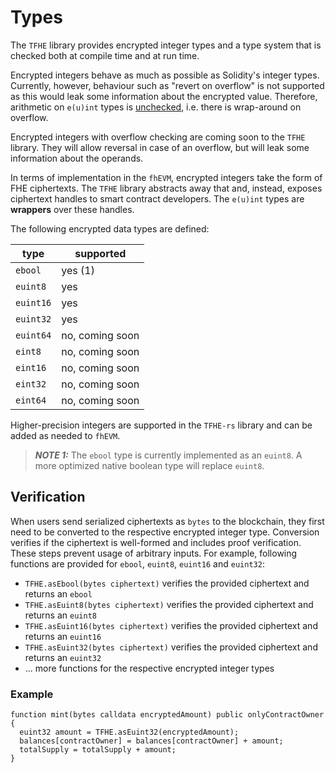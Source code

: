 # Types

The `TFHE` library provides encrypted integer types and a type system that is checked both at compile time and at run time.

Encrypted integers behave as much as possible as Solidity's integer types. Currently, however, behaviour such as "revert on overflow" is not supported as this would leak some information about the encrypted value. Therefore, arithmetic on `e(u)int` types is [unchecked](https://docs.soliditylang.org/en/latest/control-structures.html#checked-or-unchecked-arithmetic), i.e. there is wrap-around on overflow.

Encrypted integers with overflow checking are coming soon to the `TFHE` library. They will allow reversal in case of an overflow,
but will leak some information about the operands.

In terms of implementation in the `fhEVM`, encrypted integers take the form of FHE ciphertexts.
The `TFHE` library abstracts away that and, instead, exposes ciphertext handles to smart contract developers.
The `e(u)int` types are **wrappers** over these handles.

The following encrypted data types are defined:

| type      | supported       |
| --------- | --------------- |
| `ebool`   | yes (1)         |
| `euint8`  | yes             |
| `euint16` | yes             |
| `euint32` | yes             |
| `euint64` | no, coming soon |
| `eint8`   | no, coming soon |
| `eint16`  | no, coming soon |
| `eint32`  | no, coming soon |
| `eint64`  | no, coming soon |

Higher-precision integers are supported in the `TFHE-rs` library and can be added as needed to `fhEVM`.

> **_NOTE 1:_** The `ebool` type is currently implemented as an `euint8`. A more optimized native boolean type will replace `euint8`.

## Verification

When users send serialized ciphertexts as `bytes` to the blockchain, they first need to be converted to the respective encrypted integer type. Conversion verifies if the ciphertext is well-formed and includes proof verification. These steps prevent usage of arbitrary inputs.
For example, following functions are provided for `ebool`, `euint8`, `euint16` and `euint32`:

- `TFHE.asEbool(bytes ciphertext)` verifies the provided ciphertext and returns an `ebool`
- `TFHE.asEuint8(bytes ciphertext)` verifies the provided ciphertext and returns an `euint8`
- `TFHE.asEuint16(bytes ciphertext)` verifies the provided ciphertext and returns an `euint16`
- `TFHE.asEuint32(bytes ciphertext)` verifies the provided ciphertext and returns an `euint32`
- ... more functions for the respective encrypted integer types

### Example

```solidity
function mint(bytes calldata encryptedAmount) public onlyContractOwner {
  euint32 amount = TFHE.asEuint32(encryptedAmount);
  balances[contractOwner] = balances[contractOwner] + amount;
  totalSupply = totalSupply + amount;
}
```
